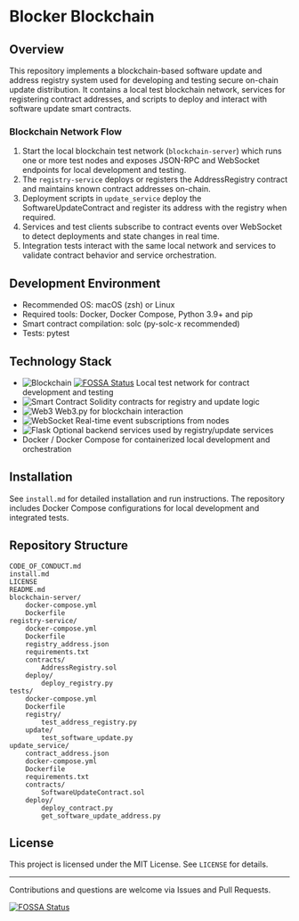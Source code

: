 # Blocker Blockchain

## Overview
This repository implements a blockchain-based software update and address registry system used for developing and testing secure on-chain update distribution. It contains a local test blockchain network, services for registering contract addresses, and scripts to deploy and interact with software update smart contracts.

### Blockchain Network Flow
1. Start the local blockchain test network (`blockchain-server`) which runs one or more test nodes and exposes JSON-RPC and WebSocket endpoints for local development and testing.
2. The `registry-service` deploys or registers the AddressRegistry contract and maintains known contract addresses on-chain.
3. Deployment scripts in `update_service` deploy the SoftwareUpdateContract and register its address with the registry when required.
4. Services and test clients subscribe to contract events over WebSocket to detect deployments and state changes in real time.
5. Integration tests interact with the same local network and services to validate contract behavior and service orchestration.

## Development Environment
- Recommended OS: macOS (zsh) or Linux
- Required tools: Docker, Docker Compose, Python 3.9+ and pip
- Smart contract compilation: solc (py-solc-x recommended)
- Tests: pytest

## Technology Stack
- ![Blockchain](https://img.shields.io/badge/Blockchain-121D33?style=flat&logo=blockchaindotcom&logoColor=white) [![FOSSA Status](https://app.fossa.com/api/projects/git%2Bgithub.com%2FHSU-Blocker%2FBlocker_Blockchain_Network.svg?type=shield)](https://app.fossa.com/projects/git%2Bgithub.com%2FHSU-Blocker%2FBlocker_Blockchain_Network?ref=badge_shield)
 Local test network for contract development and testing
- ![Smart Contract](https://img.shields.io/badge/Smart_Contract-2C3E50?style=flat&logo=ethereum&logoColor=white)  Solidity contracts for registry and update logic
- ![Web3](https://img.shields.io/badge/Web3-F16822?style=flat&logo=web3dotjs&logoColor=white)  Web3.py for blockchain interaction
- ![WebSocket](https://img.shields.io/badge/WebSocket-008080?style=flat&logo=socketdotio&logoColor=white)  Real-time event subscriptions from nodes
- ![Flask](https://img.shields.io/badge/Flask-000000?style=flat&logo=flask&logoColor=white)  Optional backend services used by registry/update services
- Docker / Docker Compose for containerized local development and orchestration

## Installation
See `install.md` for detailed installation and run instructions. The repository includes Docker Compose configurations for local development and integrated tests.

## Repository Structure
```
CODE_OF_CONDUCT.md
install.md
LICENSE
README.md
blockchain-server/
	docker-compose.yml
	Dockerfile
registry-service/
	docker-compose.yml
	Dockerfile
	registry_address.json
	requirements.txt
	contracts/
		AddressRegistry.sol
	deploy/
		deploy_registry.py
tests/
	docker-compose.yml
	Dockerfile
	registry/
		test_address_registry.py
	update/
		test_software_update.py
update_service/
	contract_address.json
	docker-compose.yml
	Dockerfile
	requirements.txt
	contracts/
		SoftwareUpdateContract.sol
	deploy/
		deploy_contract.py
		get_software_update_address.py
```

## License
This project is licensed under the MIT License. See `LICENSE` for details.

---

Contributions and questions are welcome via Issues and Pull Requests.

[![FOSSA Status](https://app.fossa.com/api/projects/git%2Bgithub.com%2FHSU-Blocker%2FBlocker_Blockchain_Network.svg?type=large)](https://app.fossa.com/projects/git%2Bgithub.com%2FHSU-Blocker%2FBlocker_Blockchain_Network?ref=badge_large)